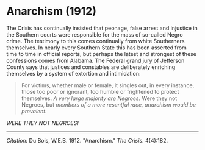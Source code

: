 <!--
title:   Anarchism
author:  Du Bois, W.E.B.
journal: The Crisis
year:    1912
volume:  4
issue:   4
pages:   182
-->

# Anarchism (1912)

<span class = "small-caps">The Crisis</span> has continually insisted that peonage, false arrest and
injustice in the Southern courts were responsible for the mass of
so-called Negro crime. The testimony to this comes continually from
white Southerners themselves. In nearly every Southern State this has
been asserted from time to time in official reports, but perhaps the
latest and strongest of these confessions comes from Alabama. The
Federal grand jury of Jefferson County says that justices and constables
are deliberately enriching themselves by a system of extortion and
intimidation:

> For victims, whether male or female, it singles out, in every
instance, those too poor or ignorant, too humble or frightened to
protect themselves. *A very large majority are Negroes.* Were they not
Negroes, but *members of a more resentful race, anarchism would be prevalent.*

*WERE THEY NOT NEGROES!*

______________
*Citation:* Du Bois, W.E.B. 1912. "Anarchism." *The Crisis*. 4(4):182.